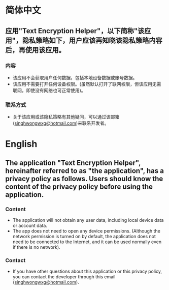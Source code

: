 # 简体中文
## 应用"Text Encryption Helper"，以下简称"该应用"，隐私策略如下，用户应该再知晓该隐私策略内容后，再使用该应用。
### 内容
* 该应用不会获取用户任何数据，包括本地设备数据或账号数据。
* 该应用不需要打开任何设备权限。(虽然默认打开了联网权限，但该应用无需联网，即使没有网络也可正常使用)。
### 联系方式
* 关于该应用或该隐私策略有其他疑问，可以通过该邮箱(singhwongwxg@hotmail.com)来联系开发者。

# English
## The application "Text Encryption Helper", hereinafter referred to as "the application", has a privacy policy as follows. Users should know the content of the privacy policy before using the application.
### Content
* The application will not obtain any user data, including local device data or account data.
* The app does not need to open any device permissions. (Although the network permission is turned on by default, the application does not need to be connected to the Internet, and it can be used normally even if there is no network).
### Contact
* If you have other questions about this application or this privacy policy, you can contact the developer through this email (singhwongwxg@hotmail.com).
